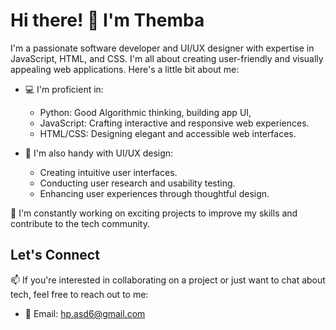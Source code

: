 # Hi there! 👋 I'm Themba

I'm a passionate software developer and UI/UX designer with expertise in JavaScript, HTML, and CSS. I'm all about creating user-friendly and visually appealing web applications. 
Here's a little bit about me:

- 💻 I'm proficient in:
  - Python: Good Algorithmic thinking, building app UI,  
  - JavaScript: Crafting interactive and responsive web experiences.
  - HTML/CSS: Designing elegant and accessible web interfaces.
  
- 🎨 I'm also handy with UI/UX design:
  - Creating intuitive user interfaces.
  - Conducting user research and usability testing.
  - Enhancing user experiences through thoughtful design.

🚀 I'm constantly working on exciting projects to improve my skills and contribute to the tech community.

## Let's Connect

📫 If you're interested in collaborating on a project or just want to chat about tech, feel free to reach out to me:

- 📧 Email: [hp.asd6@gmail.com](mailto:hp.asd6@gmail.com)
